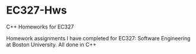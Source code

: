 # EC327-Hws
C++ Homeworks for EC327


Homework assignments I have completed for EC327: Software Engineering at Boston University. All done in C++
